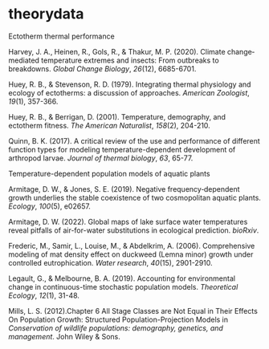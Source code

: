 # theorydata


Ectotherm thermal performance

Harvey, J. A., Heinen, R., Gols, R., & Thakur, M. P. (2020). Climate change‐mediated temperature extremes and insects: From outbreaks to breakdowns. _Global Change Biology_, _26_(12), 6685-6701.

Huey, R. B., & Stevenson, R. D. (1979). Integrating thermal physiology and ecology of ectotherms: a discussion of approaches. _American Zoologist_, _19_(1), 357-366.

Huey, R. B., & Berrigan, D. (2001). Temperature, demography, and ectotherm fitness. _The American Naturalist_, _158_(2), 204-210.

Quinn, B. K. (2017). A critical review of the use and performance of different function types for modeling temperature-dependent development of arthropod larvae. _Journal of thermal biology_, _63_, 65-77.

Temperature-dependent population models of aquatic plants

Armitage, D. W., & Jones, S. E. (2019). Negative frequency‐dependent growth underlies the stable coexistence of two cosmopolitan aquatic plants. _Ecology_, _100_(5), e02657.

Armitage, D. W. (2022). Global maps of lake surface water temperatures reveal pitfalls of air-for-water substitutions in ecological prediction. _bioRxiv_.

Frederic, M., Samir, L., Louise, M., & Abdelkrim, A. (2006). Comprehensive modeling of mat density effect on duckweed (Lemna minor) growth under controlled eutrophication. _Water research_, _40_(15), 2901-2910.

Legault, G., & Melbourne, B. A. (2019). Accounting for environmental change in continuous-time stochastic population models. _Theoretical Ecology_, _12_(1), 31-48.

Mills, L. S. (2012).Chapter 6 All Stage Classes are Not Equal in Their Effects On Population Growth: Structured Population-Projection Models in  _Conservation of wildlife populations: demography, genetics, and management_. John Wiley & Sons.



